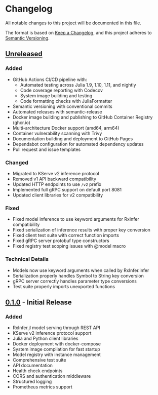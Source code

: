 # Changelog

All notable changes to this project will be documented in this file.

The format is based on [Keep a Changelog](https://keepachangelog.com/en/1.0.0/),
and this project adheres to [Semantic Versioning](https://semver.org/spec/v2.0.0.html).

## [Unreleased]

### Added
- GitHub Actions CI/CD pipeline with:
  - Automated testing across Julia 1.9, 1.10, 1.11, and nightly
  - Code coverage reporting with Codecov
  - System image building and testing
  - Code formatting checks with JuliaFormatter
- Semantic versioning with conventional commits
- Automated releases with semantic-release
- Docker image building and publishing to GitHub Container Registry (ghcr.io)
- Multi-architecture Docker support (amd64, arm64)
- Container vulnerability scanning with Trivy
- Documentation building and deployment to GitHub Pages
- Dependabot configuration for automated dependency updates
- Pull request and issue templates

### Changed
- Migrated to KServe v2 inference protocol
- Removed v1 API backward compatibility
- Updated HTTP endpoints to use `/v2` prefix
- Implemented full gRPC support on default port 8081
- Updated client libraries for v2 compatibility

### Fixed
- Fixed model inference to use keyword arguments for RxInfer compatibility
- Fixed serialization of inference results with proper key conversion
- Fixed client test suite with correct function imports
- Fixed gRPC server protobuf type constructors
- Fixed registry test scoping issues with @model macro

### Technical Details
- Models now use keyword arguments when called by RxInfer.infer
- Serialization properly handles Symbol to String key conversion
- gRPC server correctly handles parameter type conversions
- Test suite properly imports unexported functions

## [0.1.0] - Initial Release

### Added
- RxInfer.jl model serving through REST API
- KServe v2 inference protocol support
- Julia and Python client libraries
- Docker deployment with docker-compose
- System image compilation for fast startup
- Model registry with instance management
- Comprehensive test suite
- API documentation
- Health check endpoints
- CORS and authentication middleware
- Structured logging
- Prometheus metrics support

[Unreleased]: https://github.com/pteradigm/RxInferKServe.jl/compare/v0.1.0...HEAD
[0.1.0]: https://github.com/pteradigm/RxInferKServe.jl/releases/tag/v0.1.0